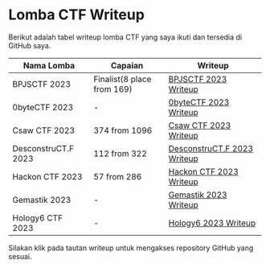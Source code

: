 
# Lomba CTF Writeup

Berikut adalah tabel writeup lomba CTF yang saya ikuti dan tersedia di GitHub saya.

| Nama Lomba | Capaian | Writeup |
|------------|---------|---------|
| BPJSCTF 2023 | Finalist(8 place from 169) | [BPJSCTF 2023 Writeup](https://github.com/devit7/CTF-Writeup-Mpiie/tree/main/BPJSCTF2023) |
| 0byteCTF 2023 | - | [0byteCTF 2023 Writeup](https://github.com/devit7/CTF-Writeup-Mpiie/tree/main/0bytectf2023) |
| Csaw CTF 2023 | 374 from 1096 | [Csaw CTF 2023 Writeup](https://github.com/devit7/CTF-Writeup-Mpiie/tree/main/Csaw%20CTF%202023) |
| DesconstruCT.F 2023 | 112 from 322 | [DesconstruCT.F 2023 Writeup](https://github.com/devit7/CTF-Writeup-Mpiie/tree/main/DesconstruCT.F%202023) |
| Hackon CTF 2023 | 57 from 286 | [Hackon CTF 2023 Writeup](https://github.com/devit7/CTF-Writeup-Mpiie/tree/main/Hackon%20CTF%202023) |
| Gemastik 2023 | - | [Gemastik 2023 Writeup](https://github.com/devit7/CTF-Writeup-Mpiie/tree/main/gemastik2023) |
| Hology6 CTF 2023 | - | [Hology6 2023 Writeup](https://github.com/devit7/CTF-Writeup-Mpiie/tree/main/Hology6%20CTF%202023) |

Silakan klik pada tautan writeup untuk mengakses repository GitHub yang sesuai.

